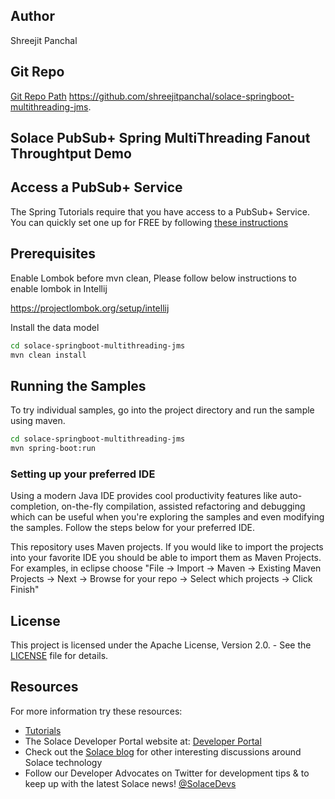 ## Author 

Shreejit Panchal

## Git Repo

[Git Repo Path](https://github.com/shreejitpanchal/solace-springboot-multithreading-jms) https://github.com/shreejitpanchal/solace-springboot-multithreading-jms.


## Solace PubSub+ Spring MultiThreading Fanout Throughtput Demo



## Access a PubSub+ Service

The Spring Tutorials require that you have access to a PubSub+ Service. You can quickly set one up for FREE by following [these instructions](https://solace.com/try-it-now/)


## Prerequisites
Enable Lombok before mvn clean, Please follow below instructions to enable lombok in Intellij

https://projectlombok.org/setup/intellij

Install the data model
``` bash
cd solace-springboot-multithreading-jms
mvn clean install
```

## Running the Samples

To try individual samples, go into the project directory and run the sample using maven.

``` bash
cd solace-springboot-multithreading-jms
mvn spring-boot:run
```

### Setting up your preferred IDE

Using a modern Java IDE provides cool productivity features like auto-completion, on-the-fly compilation, assisted refactoring and debugging which can be useful when you're exploring the samples and even modifying the samples. Follow the steps below for your preferred IDE.

This repository uses Maven projects. If you would like to import the projects into your favorite IDE you should be able to import them as Maven Projects. For examples, in eclipse choose "File -> Import -> Maven -> Existing Maven Projects -> Next -> Browse for your repo -> Select which projects -> Click Finish"

## License

This project is licensed under the Apache License, Version 2.0. - See the [LICENSE](LICENSE) file for details.

## Resources

For more information try these resources:

- [Tutorials](https://tutorials.solace.dev/)
- The Solace Developer Portal website at: [Developer Portal](http://solace.com/developers)
- Check out the [Solace blog](https://solace.com/blog/category/developers/) for other interesting discussions around Solace technology
- Follow our Developer Advocates on Twitter for development tips & to keep up with the latest Solace news! [@SolaceDevs](https://twitter.com/solacedevs)
